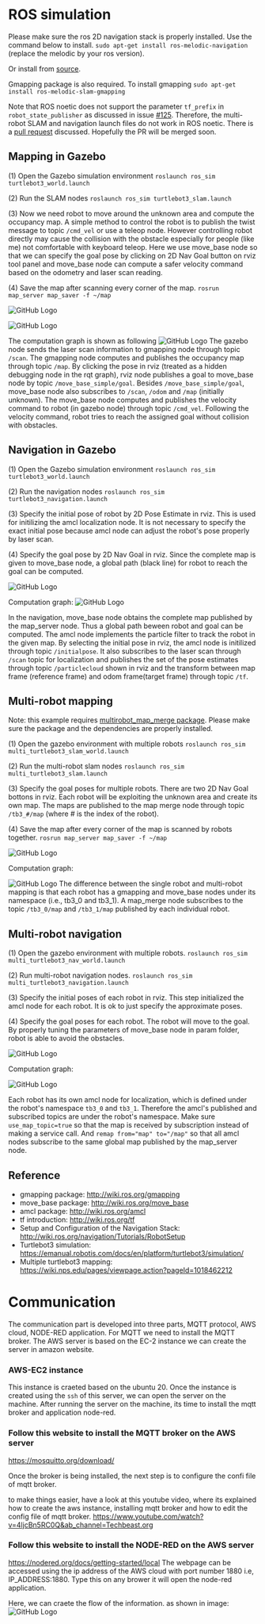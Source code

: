 # ROS simulation

Please make sure the ros 2D navigation stack is properly installed. Use the command below to install.
`sudo apt-get install ros-melodic-navigation` (replace the melodic by your ros version).

Or install from [source](https://github.com/ros-planning/navigation).

Gmapping package is also required. To install gmapping
`sudo apt-get install ros-melodic-slam-gmapping`

Note that ROS noetic does not support the parameter `tf_prefix` in `robot_state_publisher` as discussed in issue [#125](https://github.com/ros/robot_state_publisher/issues/125). Therefore, the multi-robot SLAM and navigation launch files do not work in ROS noetic. There is a [pull request](https://github.com/ros/robot_state_publisher/pull/139) discussed. Hopefully the PR will be merged soon.

## Mapping in Gazebo

(1) Open the Gazebo simulation environment
`roslaunch ros_sim turtlebot3_world.launch`

(2) Run the SLAM nodes
`roslaunch ros_sim turtlebot3_slam.launch`

(3) Now we need robot to move around the unknown area and compute the occupancy map. A simple method to control the robot is to publish the twist message to topic `/cmd_vel` or use a teleop node. However controlling robot directly may cause the collision with the obstacle especially for people (like me) not comfortable with keyboard teleop. Here we use move_base node so that we can specify the goal pose by clicking on 2D Nav Goal button on rviz tool panel and move_base node can compute a safer velocity command based on the odometry and laser scan reading.

(4) Save the map after scanning every corner of the map.
`rosrun map_server map_saver -f ~/map`

![GitHub Logo](demo/tb3_map.png)

![GitHub Logo](demo/slam.gif)

The computation graph is shown as following
![GitHub Logo](rqt_graph/slam.png)
The gazebo node sends the laser scan information to gmapping node through topic `/scan`. The gmapping node computes and publishes the occupancy map through topic `/map`. By clicking the pose in rviz (treated as a hidden debugging node in the rqt graph), rviz node publishes a goal to move_base node by topic `/move_base_simple/goal`. Besides `/move_base_simple/goal`, move_base node also subscribes to `/scan`, `/odom` and `/map` (initially unknown). The move_base node computes and publishes the velocity command to robot (in gazebo node) through topic `/cmd_vel`. Following the velocity command, robot tries to reach the assigned goal without collision with obstacles.

## Navigation in Gazebo

(1) Open the Gazebo simulation environment
`roslaunch ros_sim turtlebot3_world.launch`

(2) Run the navigation nodes
`roslaunch ros_sim turtlebot3_navigation.launch`

(3) Specify the initial pose of robot by 2D Pose Estimate in rviz. This is used for initilizing the amcl localization node. It is not necessary to specify the exact initial pose because amcl node can adjust the robot's pose properly by laser scan.

(4) Specify the goal pose by 2D Nav Goal in rviz. Since the complete map is given to move_base node, a global path (black line) for robot to reach the goal can be computed.

![GitHub Logo](demo/nav.gif)

Computation graph:
![GitHub Logo](rqt_graph/navigation.png)

In the navigation, move_base node obtains the complete map published by the map_server node. Thus a global path beween robot and goal can be computed. The amcl node implements the particle filter to track the robot in the given map. By selecting the initial pose in rviz, the amcl node is initilized through topic `/initialpose`. It also subscribes to the laser scan through `/scan` topic for localization and publishes the set of the pose estimates through topic `/particlecloud` shown in rviz and the transform between map frame (reference frame) and odom frame(target frame) through topic `/tf`.

## Multi-robot mapping

Note: this example requires [multirobot_map_merge package](https://github.com/hrnr/m-explore). Please make sure the package and the dependencies are properly installed.

(1) Open the gazebo environment with multiple robots
`roslaunch ros_sim multi_turtlebot3_slam_world.launch`

(2) Run the multi-robot slam nodes
`roslaunch ros_sim multi_turtlebot3_slam.launch`

(3) Specify the goal poses for multiple robots. There are two 2D Nav Goal bottons in rviz. Each robot will be exploiting the unknown area and create its own map. The maps are published to the map merge node through topic `/tb3_#/map` (where # is the index of the robot).

(4) Save the map after every corner of the map is scanned by robots together.
`rosrun map_server map_saver -f ~/map`

![GitHub Logo](demo/multi_slam.gif)

Computation graph:

![GitHub Logo](rqt_graph/multi_slam.png)
The difference between the single robot and multi-robot mapping is that each robot has a gmapping and move_base nodes under its namespace (i.e., tb3_0 and tb3_1). A map_merge node subscribes to the topic `/tb3_0/map` and `/tb3_1/map` published by each individual robot.

## Multi-robot navigation

(1) Open the gazebo environment with multiple robots.
`roslaunch ros_sim multi_turtlebot3_nav_world.launch`

(2) Run multi-robot navigation nodes.
`roslaunch ros_sim multi_turtlebot3_navigation.launch`

(3) Specify the initial poses of each robot in rviz. This step initialized the amcl node for each robot. It is ok to just specify the approximate poses.

(4) Specify the goal poses for each robot. The robot will move to the goal. By properly tuning the parameters of move_base node in param folder, robot is able to avoid the obstacles.

![GitHub Logo](demo/multi_nav.gif)

Computation graph:

![GitHub Logo](rqt_graph/multi_nav.png)

Each robot has its own amcl node for localization, which is defined under the robot's namespace `tb3_0` and `tb3_1`. Therefore the amcl's published and subscribed topics are under the robot's namespace. Make sure `use_map_topic=true` so that the map is received by subscription instead of making a service call. And `remap from="map" to="/map"` so that all amcl nodes subscribe to the same global map published by the map_server node.

## Reference

* gmapping package: <http://wiki.ros.org/gmapping>
* move_base package: <http://wiki.ros.org/move_base>
* amcl package: <http://wiki.ros.org/amcl>
* tf introduction: <http://wiki.ros.org/tf>
* Setup and Configuration of the Navigation Stack: <http://wiki.ros.org/navigation/Tutorials/RobotSetup>
* Turtlebot3 simulation: <https://emanual.robotis.com/docs/en/platform/turtlebot3/simulation/>
* Multiple turtlebot3 mapping: <https://wiki.nps.edu/pages/viewpage.action?pageId=1018462212>



# Communication 
The communication part is developed into three parts, MQTT protocol, AWS cloud, NODE-RED  application. For MQTT we need to install the MQTT broker. The AWS server is based on the EC-2 instance we can create the server in amazon website. 
### AWS-EC2 instance
This instance is craeted based on the ubuntu 20. 
Once the instance is created using the `ssh` of this server, we can open the server on the machine. 
After running the server on the machine, its time to install the mqtt broker and application node-red. 
### Follow this website to install the MQTT broker on the AWS server 
https://mosquitto.org/download/

Once the broker is being installed, the next step is to configure the confi file of mqtt broker. 

to make things easier, have a look at this youtube video, where its explained how to create the aws instance, installing mqtt broker and how to edit the config file of mqtt broker. 
https://www.youtube.com/watch?v=4ljcBn5RC0Q&ab_channel=Techbeast.org

### Follow this website to install the NODE-RED on the AWS server 
https://nodered.org/docs/getting-started/local
The webpage can be accessed using the ip address of the AWS cloud with port number 1880 i.e, IP_ADDRESS:1880. Type this on any brower it will open the node-red application. 

Here, we can craete the flow of the information. as shown in image:
![GitHub Logo](Node_Red_images/AWS_NODE-RED.png)



